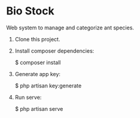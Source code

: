 <h1>Bio Stock</h1>

Web system to manage and categorize ant species.

1. Clone this project.
2. Install composer dependencies:

    $ composer install
    
3. Generate app key:

    $ php artisan key:generate

3. Run serve:

    $ php artisan serve
